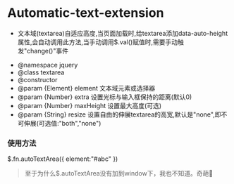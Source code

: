 # Automatic-text-extension

   * <p>文本域(textarea)自适应高度,当页面加载时,给textarea添加data-auto-height属性,会自动调用此方法,当手动调用$.val()赋值时,需要手动触      发"change()"事件</p>
   * @namespace jquery
   * @class textarea
   * @constructor 
   * @param    {Element}  element       文本域元素或选择器
   * @param    {Number}   extra         设置光标与输入框保持的距离(默认0)
   * @param    {Number}   maxHeight     设置最大高度(可选)
   * @param    {String}   resize        设置自由的伸展textarea的高宽,默认是"none",即不可伸展(可选值:"both","none")
  
### 使用方法
  $.fn.autoTextArea({
            element:"#abc"
  })
  > 至于为什么$.autoTextArea没有加到window下，我也不知道。奇葩:dog:

